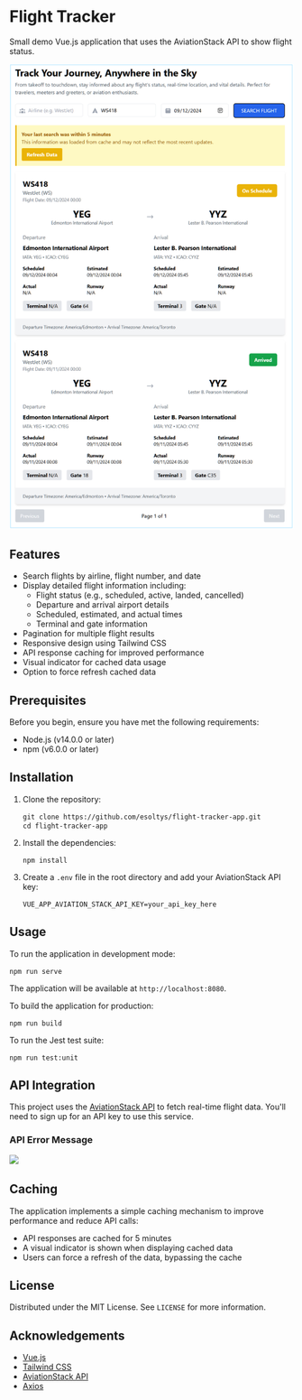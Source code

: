 # Flight Tracker

Small demo Vue.js application that uses the AviationStack API to show flight status.

![screenshot](screenshot.png)

## Features

- Search flights by airline, flight number, and date
- Display detailed flight information including:
  - Flight status (e.g., scheduled, active, landed, cancelled)
  - Departure and arrival airport details
  - Scheduled, estimated, and actual times
  - Terminal and gate information
- Pagination for multiple flight results
- Responsive design using Tailwind CSS
- API response caching for improved performance
- Visual indicator for cached data usage
- Option to force refresh cached data

## Prerequisites

Before you begin, ensure you have met the following requirements:

- Node.js (v14.0.0 or later)
- npm (v6.0.0 or later)

## Installation

1. Clone the repository:

   ```
   git clone https://github.com/esoltys/flight-tracker-app.git
   cd flight-tracker-app
   ```

2. Install the dependencies:

   ```
   npm install
   ```

3. Create a `.env` file in the root directory and add your AviationStack API key:
   ```
   VUE_APP_AVIATION_STACK_API_KEY=your_api_key_here
   ```

## Usage

To run the application in development mode:

```
npm run serve
```

The application will be available at `http://localhost:8080`.

To build the application for production:

```
npm run build
```

To run the Jest test suite:

```
npm run test:unit
```

## API Integration

This project uses the [AviationStack API](https://aviationstack.com/) to fetch real-time flight data. You'll need to sign up for an API key to use this service.

### API Error Message

![](D:\GitHub\flight-tracker-app\screenshot-error.png)

## Caching

The application implements a simple caching mechanism to improve performance and reduce API calls:

- API responses are cached for 5 minutes
- A visual indicator is shown when displaying cached data
- Users can force a refresh of the data, bypassing the cache

## License

Distributed under the MIT License. See `LICENSE` for more information.

## Acknowledgements

- [Vue.js](https://vuejs.org/)
- [Tailwind CSS](https://tailwindcss.com/)
- [AviationStack API](https://aviationstack.com/)
- [Axios](https://axios-http.com/)
